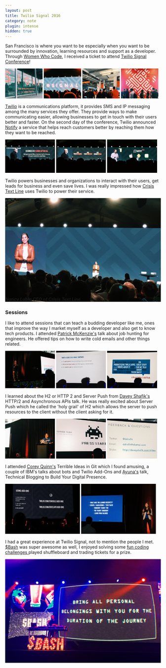 ```yaml
---
layout: post
title: Twilio Signal 2016
category: note
plugin: intense
hidden: true
---
```


San Francisco is where you want to be especially when you want to be surrounded by innovation, learning resources and support as a developer. Through <a href="https://www.womenwhocode.com/">Women Who Code</a>, I received a ticket to attend <a href="https://www.twilio.com/signal">Twilio Signal Conference</a>!
<p>
<img src="../../posts-imgs/signal2016/signal_01.jpg" style="display: inline; width: 24%">
<img src="../../posts-imgs/signal2016/signal_02.jpg" style="display: inline; width: 24%">
<img src="../../posts-imgs/signal2016/signal_03.jpg" style="display: inline; width: 24%">
<img src="../../posts-imgs/signal2016/signal_04.jpg" style="display: inline; width: 24%">
</p>
<a href="https://www.twilio.com/">Twilio</a> is a communications platform, it provides SMS and IP messaging among the many services they offer. They provide ways to make communicating easier, allowing businesses to get in touch with their users better and faster. On the second day of the conference, Twilio announced <a href="https://www.twilio.com/notify">Notify</a> a service that helps reach customers better by reaching them how they want to be reached.

<p>
<img src="../../posts-imgs/signal2016/signal_07.jpg" style="display: inline; width: 32%">
<img src="../../posts-imgs/signal2016/signal_08.jpg" style="display: inline; width: 32%">
<img src="../../posts-imgs/signal2016/signal_09.jpg" style="display: inline; width: 32%">
</p>

Twilio powers businesses and organizations to interact with their users, get leads for business and even save lives. I was really impressed how <a href="www.crisistextline.org">Crisis Text Line</a> uses Twilio to power their service.

<div>
<img src="../../posts-imgs/signal2016/signal_10.jpg">
<h5 style="margin-top: -20px;">
  Nancy Lubin CEO of Crisis Text Line
</h5>
</div>

### Sessions
I like to attend sessions that can teach a budding developer like me, ones that improve the way I market myself as a developer and also get to know tech products. I attended <a href="https://twitter.com/patio11">Patrick McKenzie's</a> talk about job hunting for engineers. He offered tips on how to write cold emails and other things related.
<p>
<img src="../../posts-imgs/signal2016/signal_12.jpg" style="display: inline; width: 32%">
<img src="../../posts-imgs/signal2016/signal_13.jpg" style="display: inline; width: 32%">
<img src="../../posts-imgs/signal2016/signal_14.jpg" style="display: inline; width: 32%">
</p>


I learned about the H2 or HTTP 2 and Server Push from <a href="https://twitter.com/dshafik">Davey Shafik's</a> HTTP/2 and Asynchronous APIs talk. He was really excited about Server Push which he called the 'holy grail' of H2 which allows the server to push resources to the client without the client asking for it.
<p>
<img src="../../posts-imgs/signal2016/signal_15.jpg" style="display: inline; width: 32%">
<img src="../../posts-imgs/signal2016/signal_16.jpg" style="display: inline; width: 32%">
<img src="../../posts-imgs/signal2016/signal_17.jpg" style="display: inline; width: 32%">
</p>

I attended <a href="https://twitter.com/quinnypig">Corey Quinn's</a> Terrible Ideas in Git which I found amusing, a couple of IBM's talks about bots and Twilio Add-Ons and <a href="https://twitter.com/ayunascode">Ayuna's</a> talk, Technical Blogging to Build Your Digital Presence.
<p>
<img src="../../posts-imgs/signal2016/signal_18.jpg" style="display: inline; width: 48%">
<img src="../../posts-imgs/signal2016/signal_19.jpg" style="display: inline; width: 48%">
</p>

I had a great experience at Twilio Signal, not to mention the people I met. <a href="https://www.twilio.com/signal/$bash">$Bash</a> was super awesome as well, I enjoyed solving some <a href="twilio-bash.com">fun coding challenges </a> played shuffleboard and trading tickets for a prize.
<p>
<img src="../../posts-imgs/signal2016/signal_20.jpg">
</p>



